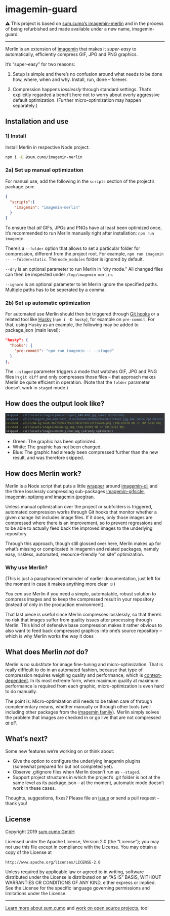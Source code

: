 # imagemin-guard

⚠️️ This project is based on [sum.cumo’s imagemin-merlin](https://github.com/sumcumo/imagemin-merlin) and in the process of being refurbished and made available under a new name, imagemin-guard.

----

Merlin is an extension of [imagemin](https://www.npmjs.com/package/imagemin) that makes it _super-easy_ to automatically, efficiently compress GIF, JPG and PNG graphics.

It’s “super-easy” for two reasons:

1. Setup is simple and there’s no confusion around what needs to be done how, where, when and why. Install, run, done – forever.

2. Compression happens _losslessly_ through standard settings. That’s explicitly regarded a benefit here not to worry about overly aggressive default optimization. (Further micro-optimization may happen separately.)

## Installation and use

### 1) Install

Install Merlin in respective Node project:

```bash
npm i -D @sum.cumo/imagemin-merlin
```

### 2a) Set up manual optimization

For manual use, add the following in the `scripts` section of the project’s package.json:

```json
{
  "scripts":{
    "imagemin": "imagemin-merlin"
  }
}
```

To ensure that _all_ GIFs, JPGs and PNGs have at least been optimized once, it’s recommended to run Merlin manually right after installation: `npm run imagemin`.

There’s a `--folder` option that allows to set a particular folder for compression, different from the project root. For example, `npm run imagemin -- --folder=static`. The `node_modules` folder is ignored by default.

`--dry` is an optional parameter to run Merlin in “dry mode.” All changed files can then be inspected under `/tmp/imagemin-merlin`.

`--ignore` is an optional parameter to let Merlin ignore the specified paths. Multiple paths has to be seperated by a comma.

### 2b) Set up automatic optimization

For automated use Merlin should then be triggered through [Git hooks](https://git-scm.com/book/en/v2/Customizing-Git-Git-Hooks) or a related tool like [Husky](https://github.com/typicode/husky) (`npm i -D husky`), for example on `pre-commit`. For that, using Husky as an example, the following may be added to package.json (main level):

```json
"husky": {
  "hooks": {
    "pre-commit": "npm run imagemin -- --staged"
  }
},
```

The `--staged` parameter triggers a mode that watches GIF, JPG and PNG files in `git diff` and only compresses those files – that approach makes Merlin be quite efficient in operation. (Note that the `folder` parameter doesn’t work in `staged` mode.)

## How does the output look like?

![output](docs/media/output.png)

* Green: The graphic has been optimized.
* White: The graphic has not been changed.
* Blue: The graphic had already been compressed further than the new result, and was therefore skipped.

## How does Merlin work?

Merlin is a Node script that puts a little [wrapper](bin/imagemin-merlin.js) around [imagemin-cli](https://www.npmjs.com/package/imagemin-cli) and the three losslessly compressing sub-packages [imagemin-gifsicle](https://www.npmjs.com/package/imagemin-gifsicle), [imagemin-optipng](https://www.npmjs.com/package/imagemin-optipng) and [imagemin-jpegtran](https://www.npmjs.com/package/imagemin-jpegtran).

Unless manual optimization over the project or subfolders is triggered, automated compression works through Git hooks that monitor whether a given change list includes image files. If it does, only those images are compressed where there is an improvement, so to prevent regressions and to be able to actually feed back the improved images to the underlying repository.

Through this approach, though still glossed over here, Merlin makes up for what’s missing or complicated in imagemin and related packages, namely easy, riskless, automated, resource-friendly “on site” optimization.

### Why use Merlin?

(This is just a paraphrased remainder of earlier documentation, just left for the moment in case it makes anything more clear ☺️)

You _can_ use Merlin if you need a simple, automatable, robust solution to compress images and to keep the compressed result in your repository (instead of only in the production environment).

That last piece is useful since Merlin compresses losslessly, so that there’s no risk that images suffer from quality issues after processing through Merlin. This kind of defensive base compression makes it rather obvious to also want to feed back compressed graphics into one’s source repository – which is why Merlin works the way it does

## What does Merlin _not_ do?

Merlin is no substitute for image fine-tuning and micro-optimization. That is really difficult to do in an automated fashion, because that type of compression requires weighing quality and performance, which is [context-dependent](https://meiert.com/en/blog/understanding-image-compression/). In its most extreme form, when maximum quality at maximum performance is required from each graphic, micro-optimization is even hard to do manually.

The point is: Micro-optimization still needs to be taken care of through complementary means, whether manually or through other tools (well including other packages from the [imagemin family](https://github.com/imagemin)). Merlin simply solves the problem that images are checked in or go live that are not compressed _at all_.

## What’s next?

Some new features we’re working on or think about:

* Give the option to configure the underlying imagemin plugins (somewhat prepared for but not completed yet).
* Observe .gitignore files when Merlin doesn’t run as `--staged`.
* Support project structures in which the project’s .git folder is not at the same level as its package.json – at the moment, automatic mode doesn’t work in these cases.

Thoughts, suggestions, fixes? Please file an [issue](https://github.com/sumcumo/imagemin-merlin/issues/new) or send a pull request – thank you!

## License

Copyright 2019 [sum.cumo GmbH](https://www.sumcumo.com/)

Licensed under the Apache License, Version 2.0 (the “License”); you may not use this file except in compliance with the License. You may obtain a copy of the License at

    http://www.apache.org/licenses/LICENSE-2.0

Unless required by applicable law or agreed to in writing, software distributed under the License is distributed on an “AS IS” BASIS, WITHOUT WARRANTIES OR CONDITIONS OF ANY KIND, either express or implied. See the License for the specific language governing permissions and limitations under the License.

----

[Learn more about sum.cumo](https://www.sumcumo.com/en) and [work on open source projects](https://www.sumcumo.com/jobs), too!
